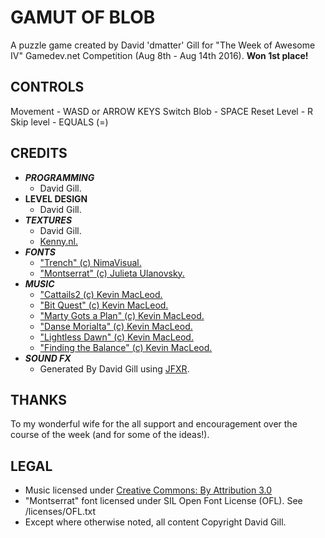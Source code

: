 # GAMUT OF BLOB
A puzzle game created by David 'dmatter' Gill for "The Week of Awesome IV" Gamedev.net Competition (Aug 8th - Aug 14th 2016).
**Won 1st place!**



## CONTROLS
Movement - WASD or ARROW KEYS
Switch Blob - SPACE
Reset Level - R
Skip level - EQUALS (=)

## CREDITS
* ___PROGRAMMING___
    * David Gill.
* __LEVEL DESIGN__
    * David Gill.
* ___TEXTURES___
    * David Gill.
    * [Kenny.nl.]( http://opengameart.org/users/kenney)
* ___FONTS___
    * ["Trench" (c) NimaVisual.](http://www.fontspace.com/nimavisual/trench)
    * ["Montserrat" (c) Julieta Ulanovsky.](http://www.fontspace.com/julieta-ulanovsky/montserrat)
* ___MUSIC___
    * ["Cattails2 (c) Kevin MacLeod.](http://incompetech.com/music/royalty-free/index.html?isrc=USUAN1100743)
    * ["Bit Quest" (c) Kevin MacLeod.](http://incompetech.com/music/royalty-free/index.html?isrc=USUAN1500073)
    * ["Marty Gots a Plan" (c) Kevin MacLeod.](http://incompetech.com/music/royalty-free/index.html?isrc=USUAN1500015)
    * ["Danse Morialta" (c) Kevin MacLeod.](http://incompetech.com/music/royalty-free/index.html?isrc=USUAN1200026)
    * ["Lightless Dawn" (c) Kevin MacLeod.](http://incompetech.com/music/royalty-free/index.html?isrc=USUAN1100655)
    * ["Finding the Balance" (c) Kevin MacLeod.](http://incompetech.com/music/royalty-free/index.html?isrc=USUAN1100708)
* ___SOUND FX___
    * Generated By David Gill using [JFXR](http://jfxr.frozenfractal.com).

## THANKS
To my wonderful wife for the all support and encouragement over the course of the week (and for some of the ideas!).

## LEGAL
* Music licensed under [Creative Commons: By Attribution 3.0](http://creativecommons.org/licenses/by/3.0/)
* "Montserrat" font licensed under SIL Open Font License (OFL). See /licenses/OFL.txt
* Except where otherwise noted, all content Copyright David Gill.